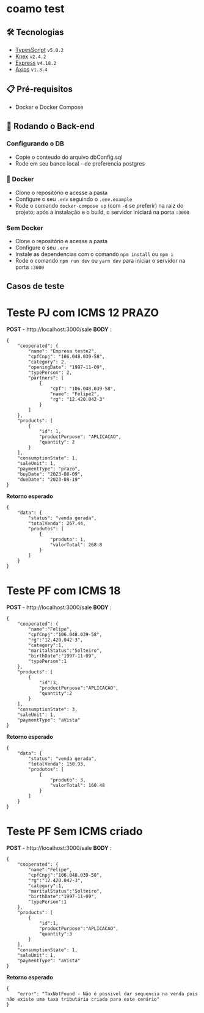 # coamo test 

## 🛠️ Tecnologias

- [TypesScript](https://www.typescriptlang.org/) `v5.0.2`
- [Knex](https://knexjs.org/) `v2.4.2`
- [Express](https://expressjs.com/pt-br/) `v4.18.2`
- [Axios](https://axios-http.com/ptbr/docs/intro) `v1.3.4`

## 📋 Pré-requisitos

- Docker e Docker Compose

## 🎲 Rodando o Back-end

### Configurando o DB
- Copie o conteudo do arquivo dbConfig.sql
- Rode em seu banco local - de preferencia postgres 

### 🐋 Docker

- Clone o repositório e acesse a pasta
- Configure o seu `.env` seguindo o `.env.example`
- Rode o comando `docker-compose up` (com `-d` se preferir) na raiz do projeto; após a instalação e o build, o servidor iniciará na porta `:3000`

### Sem Docker

- Clone o repositório e acesse a pasta
- Configure o seu `.env`
- Instale as dependencias com o comando `npm install` ou `npm i`
- Rode o comando `npm run dev` ou `yarn dev` para iniciar o servidor na porta `:3000`



## Casos de teste

# Teste PJ com ICMS 12 PRAZO
**POST** - http://localhost:3000/sale
**BODY** :
```
{
    "cooperated": {
        "name": "Empresa teste2",
        "cpfCnpj": "106.048.039-58",
        "category": 2,
        "openingDate": "1997-11-09",
        "typePerson": 2,
        "partners": [
            {
                "cpf": "106.048.039-58",
                "name": "Felipe2",
                "rg": "12.420.042-3"
            }
        ]
    },
    "products": [
        {
            "id": 1,
            "productPurpose": "APLICACAO",
            "quantity": 2
        }
    ],
    "consumptionState": 1,
    "saleUnit": 1,
    "paymentType": "prazo",
    "buyDate": "2023-08-09",
    "dueDate": "2023-08-19"
}
```

**Retorno esperado**

```
{
    "data": {
        "status": "venda gerada",
        "totalVenda": 267.44,
        "produtos": [
            {
                "produto": 1,
                "valorTotal": 268.8
            }
        ]
    }
}
```
# Teste PF com ICMS 18
**POST** - http://localhost:3000/sale
**BODY** :

```
{
    "cooperated": {
        "name":"Felipe",
        "cpfCnpj":"106.048.039-58",
        "rg":"12.420.042-3",
        "category":1,
        "maritalStatus":"Solteiro",
        "birthDate":"1997-11-09",
        "typePerson":1
    },
    "products": [
        {
            "id":3,
            "productPurpose":"APLICACAO",
            "quantity":2
        }
    ],
    "consumptionState": 3,
    "saleUnit": 1,
    "paymentType": "aVista"
}
```

**Retorno esperado**

```
{
    "data": {
        "status": "venda gerada",
        "totalVenda": 150.93,
        "produtos": [
            {
                "produto": 3,
                "valorTotal": 160.48
            }
        ]
    }
}
```

# Teste PF Sem ICMS criado
**POST** - http://localhost:3000/sale
**BODY** :

```
{
    "cooperated": {
        "name":"Felipe",
        "cpfCnpj":"106.048.039-58",
        "rg":"12.420.042-3",
        "category":1,
        "maritalStatus":"Solteiro",
        "birthDate":"1997-11-09",
        "typePerson":1
    },
    "products": [
        {
            "id":1,
            "productPurpose":"APLICACAO",
            "quantity":3
        }
    ],
    "consumptionState": 1,
    "saleUnit": 1,
    "paymentType": "aVista"
}
```

**Retorno esperado**

```
{
    "error": "TaxNotFound - Não é possivel dar sequencia na venda pois não existe uma taxa tributária criada para este cenário"
}
```
